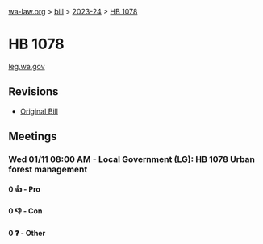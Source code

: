 [wa-law.org](/) > [bill](/bill/) > [2023-24](/bill/2023-24/) > [HB 1078](/bill/2023-24/hb/1078/)

# HB 1078
[leg.wa.gov](https://app.leg.wa.gov/billsummary?BillNumber=1078&Year=2023&Initiative=false)

## Revisions
* [Original Bill](1/)

## Meetings
### Wed 01/11 08:00 AM - Local Government (LG): HB 1078 Urban forest management
#### 0 👍 - Pro

#### 0 👎 - Con

#### 0 ❓ - Other
